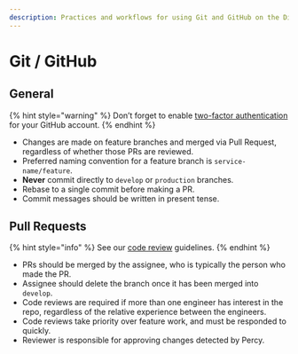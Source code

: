 ```yaml
---
description: Practices and workflows for using Git and GitHub on the Digital team.
---
```


# Git / GitHub

## General

{% hint style="warning" %}
Don’t forget to enable [two-factor authentication](https://help.github.com/articles/about-two-factor-authentication/) for your GitHub account.
{% endhint %}

* Changes are made on feature branches and merged via Pull Request, regardless of whether those PRs are reviewed.
* Preferred naming convention for a feature branch is `service-name/feature`.
* **Never** commit directly to `develop` or `production` branches.
* Rebase to a single commit before making a PR.
* Commit messages should be written in present tense.

## Pull Requests

{% hint style="info" %}
See our [code review](https://boston.gitbook.io/digital-documentation/standards-and-best-practices/code-reviews) guidelines.
{% endhint %}

* PRs should be merged by the assignee, who is typically the person who made the PR.
* Assignee should delete the branch once it has been merged into `develop`.
* Code reviews are required if more than one engineer has interest in the repo, regardless of the relative experience between the engineers.
* Code reviews take priority over feature work, and must be responded to quickly.
* Reviewer is responsible for approving changes detected by Percy.

